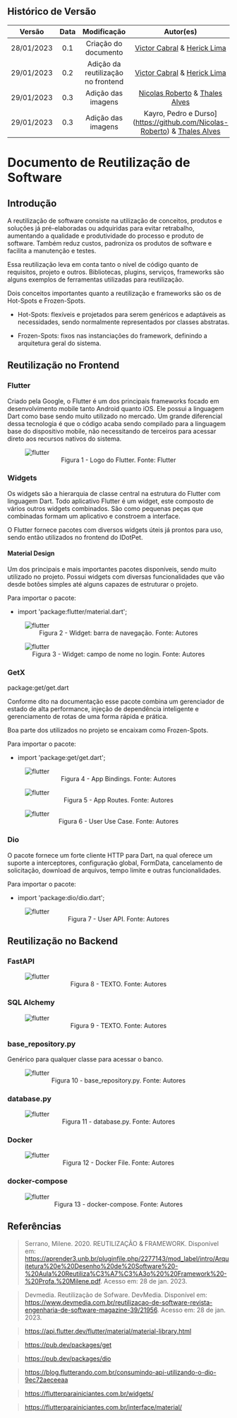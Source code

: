 ## Histórico de Versão
| Versão | Data | Modificação | Autor(es) |
|:-:|:-:|:-:|:-:|
| 28/01/2023 | 0.1 | Criação do documento | [Victor Cabral](https://github.com/victordscabral) & [Herick Lima](https://github.com/hericklima22)|
| 29/01/2023 | 0.2 | Adição da reutilização no frontend | [Victor Cabral](https://github.com/victordscabral) & [Herick Lima](https://github.com/hericklima22)|
| 29/01/2023 | 0.3 | Adição das imagens | [Nicolas Roberto](https://github.com/Nicolas-Roberto) & [Thales Alves](https://github.com/Thalisson-Alves)|
| 29/01/2023 | 0.3 | Adição das imagens | Kayro, Pedro e Durso](https://github.com/Nicolas-Roberto) & [Thales Alves](https://github.com/Thalisson-Alves)|

# Documento de Reutilização de Software

## Introdução

A reutilização de software consiste na utilização de conceitos, produtos e soluções já pré-elaboradas ou adquiridas para evitar retrabalho, aumentando a qualidade e produtividade do processo e produto de software. Também reduz custos, padroniza os produtos de software e facilita a manutenção e testes.   

Essa reutilização leva em conta tanto o nível de código quanto de requisitos, projeto e outros. Bibliotecas, plugins, serviços, frameworks são alguns exemplos de ferramentas utilizadas para reutilização.

Dois conceitos importantes quanto a reutilização e frameworks são os de Hot-Spots e Frozen-Spots.

- Hot-Spots: flexíveis e projetados para serem genéricos e adaptáveis as necessidades, sendo normalmente representados por classes abstratas.

- Frozen-Spots: fixos nas instanciações do framework, definindo a arquitetura geral do sistema.

## Reutilização no Frontend

### Flutter

Criado pela Google, o Flutter é um dos principais frameworks focado em desenvolvimento mobile tanto Android quanto iOS. Ele possui a linguagem Dart como base sendo muito utilizado no mercado. Um grande diferencial dessa tecnologia é que o código acaba sendo compilado para a linguagem base do dispositivo mobile, não necessitando de terceiros para acessar direto aos recursos nativos do sistema.

<figure>
  <img src="https://github.com/UnBArqDsw2022-2/2022.2_G4_IDotPet/blob/master/docs/assets/reutilizacao/flutter.png?raw=true" alt="flutter"/>
  <figcaption align="center" >Figura 1 - Logo do Flutter. Fonte: Flutter </figcaption>
</figure>

### Widgets

Os widgets são a hierarquia de classe central na estrutura do Flutter com linguagem Dart. Todo aplicativo Flutter é um widget, este composto de vários outros widgets combinados. São como pequenas peças que combinadas formam um aplicativo e constroem a interface. 

O Flutter fornece pacotes com diversos widgets úteis já prontos para uso, sendo então utilizados no frontend do IDotPet.

#### Material Design

Um dos principais e mais importantes pacotes disponíveis, sendo muito utilizado no projeto. Possui widgets com diversas funcionalidades que vão desde botões simples até alguns capazes de estruturar o projeto.

Para importar o pacote:

- import 'package:flutter/material.dart';

<figure>
  <img src="https://github.com/UnBArqDsw2022-2/2022.2_G4_IDotPet/blob/master/docs/assets/reutilizacao/barra_navegacao.png?raw=true" alt="flutter"/>
  <figcaption align="center" >Figura 2 - Widget: barra de navegação. Fonte: Autores </figcaption>
</figure>

<figure>
  <img src="https://github.com/UnBArqDsw2022-2/2022.2_G4_IDotPet/blob/master/docs/assets/reutilizacao/nome_login.png?raw=true" alt="flutter"/>
  <figcaption align="center" >Figura 3 - Widget: campo de nome no login. Fonte: Autores </figcaption>
</figure>

### GetX

package:get/get.dart

Conforme dito na documentação esse pacote combina um gerenciador de estado de alta performance, injeção de dependência inteligente e gerenciamento de rotas de uma forma rápida e prática. 

Boa parte dos utilizados no projeto se encaixam como Frozen-Spots.

Para importar o pacote:

- import 'package:get/get.dart';

<figure>
  <img src="https://github.com/UnBArqDsw2022-2/2022.2_G4_IDotPet/blob/master/docs/assets/reutilizacao/app_bindings.png?raw=true" alt="flutter"/>
  <figcaption align="center" >Figura 4 - App Bindings. Fonte: Autores </figcaption>
</figure>

<figure>
  <img src="https://github.com/UnBArqDsw2022-2/2022.2_G4_IDotPet/blob/master/docs/assets/reutilizacao/app_routes.png?raw=true" alt="flutter"/>
  <figcaption align="center" >Figura 5 - App Routes. Fonte: Autores </figcaption>
</figure>

<figure>
  <img src="https://github.com/UnBArqDsw2022-2/2022.2_G4_IDotPet/blob/master/docs/assets/reutilizacao/use_case.png?raw=true" alt="flutter"/>
  <figcaption align="center" >Figura 6 - User Use Case. Fonte: Autores </figcaption>
</figure>

### Dio

O pacote fornece um forte cliente HTTP para Dart, na qual oferece um suporte a interceptores, configuração global, FormData, cancelamento de solicitação, download de arquivos, tempo limite e outras funcionalidades. 

Para importar o pacote:

- import 'package:dio/dio.dart';

<figure>
  <img src="https://github.com/UnBArqDsw2022-2/2022.2_G4_IDotPet/blob/master/docs/assets/reutilizacao/user_api.png?raw=true" alt="flutter"/>
  <figcaption align="center" >Figura 7 - User API. Fonte: Autores </figcaption>
</figure>

## Reutilização no Backend

### FastAPI

<figure>
  <img src="https://github.com/UnBArqDsw2022-2/2022.2_G4_IDotPet/blob/master/docs/assets/reutilizacao/user_api.png?raw=true" alt="flutter"/>
  <figcaption align="center" >Figura 8 - TEXTO. Fonte: Autores </figcaption>
</figure>

### SQL Alchemy

<figure>
  <img src="https://github.com/UnBArqDsw2022-2/2022.2_G4_IDotPet/blob/master/docs/assets/reutilizacao/user_api.png?raw=true" alt="flutter"/>
  <figcaption align="center" >Figura 9 - TEXTO. Fonte: Autores </figcaption>
</figure>

### base_repository.py

Genérico para qualquer classe para acessar o banco.

<figure>
  <img src="https://github.com/UnBArqDsw2022-2/2022.2_G4_IDotPet/blob/master/docs/assets/reutilizacao/user_api.png?raw=true" alt="flutter"/>
  <figcaption align="center" >Figura 10 - base_repository.py. Fonte: Autores </figcaption>
</figure>

### database.py

<figure>
  <img src="https://github.com/UnBArqDsw2022-2/2022.2_G4_IDotPet/blob/master/docs/assets/reutilizacao/user_api.png?raw=true" alt="flutter"/>
  <figcaption align="center" >Figura 11 - database.py. Fonte: Autores </figcaption>
</figure>

### Docker

<figure>
  <img src="https://github.com/UnBArqDsw2022-2/2022.2_G4_IDotPet/blob/master/docs/assets/reutilizacao/user_api.png?raw=true" alt="flutter"/>
  <figcaption align="center" >Figura 12 - Docker File. Fonte: Autores </figcaption>
</figure>

### docker-compose

<figure>
  <img src="https://github.com/UnBArqDsw2022-2/2022.2_G4_IDotPet/blob/master/docs/assets/reutilizacao/user_api.png?raw=true" alt="flutter"/>
  <figcaption align="center" >Figura 13 - docker-compose. Fonte: Autores </figcaption>
</figure>

## Referências

> Serrano, Milene. 2020. REUTILIZAÇÃO & FRAMEWORK. Disponível em: https://aprender3.unb.br/pluginfile.php/2277143/mod_label/intro/Arquitetura%20e%20Desenho%20de%20Software%20-%20Aula%20Reutiliza%C3%A7%C3%A3o%20%20Framework%20-%20Profa.%20Milene.pdf. Acesso em: 28 de jan. 2023.

> Devmedia. Reutilização de Sofware. DevMedia. Disponível em: https://www.devmedia.com.br/reutilizacao-de-software-revista-engenharia-de-software-magazine-39/21956. Acesso em: 28 de jan. 2023.

> https://api.flutter.dev/flutter/material/material-library.html

> https://pub.dev/packages/get

> https://pub.dev/packages/dio 

> https://blog.flutterando.com.br/consumindo-api-utilizando-o-dio-9ec72aeceeaa

> https://flutterparainiciantes.com.br/widgets/

> https://flutterparainiciantes.com.br/interface/material/ 